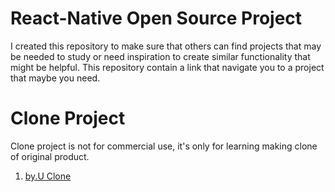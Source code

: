 # React-Native Open Source Project

I created this repository to make sure that others can find projects that may be needed to study or need inspiration to create similar functionality that might be helpful. This repository contain a link that navigate you to a project that maybe you need. 


# Clone Project

Clone project is not for commercial use, it's only for learning making clone of original product. 

1. [by.U Clone](https://github.com/rachmanzz/by.u-clone)
